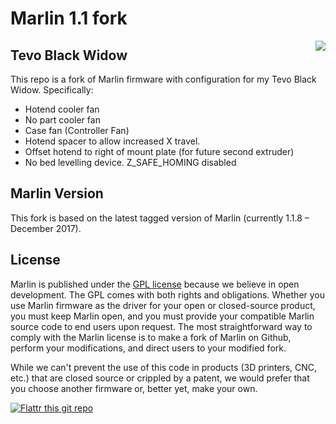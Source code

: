 # Marlin 1.1 fork
<img align="right" src="../../raw/1.1.x/buildroot/share/pixmaps/logo/marlin-250.png" />

## Tevo Black Widow

This repo is a fork of Marlin firmware with configuration for my Tevo Black Widow.  Specifically:

- Hotend cooler fan
- No part cooler fan
- Case fan (Controller Fan)
- Hotend spacer to allow increased X travel.
- Offset hotend to right of mount plate (for future second extruder)
- No bed levelling device.  Z_SAFE_HOMING disabled


## Marlin Version

This fork is based on the latest tagged version of Marlin (currently 1.1.8 – December 2017).


## License

Marlin is published under the [GPL license](https://github.com/COPYING.md) because we believe in open development. The GPL comes with both rights and obligations. Whether you use Marlin firmware as the driver for your open or closed-source product, you must keep Marlin open, and you must provide your compatible Marlin source code to end users upon request. The most straightforward way to comply with the Marlin license is to make a fork of Marlin on Github, perform your modifications, and direct users to your modified fork.

While we can't prevent the use of this code in products (3D printers, CNC, etc.) that are closed source or crippled by a patent, we would prefer that you choose another firmware or, better yet, make your own.

[![Flattr this git repo](http://api.flattr.com/button/flattr-badge-large.png)](https://flattr.com/submit/auto?user_id=ErikZalm&url=https://github.com/MarlinFirmware/Marlin&title=Marlin&language=&tags=github&category=software)
